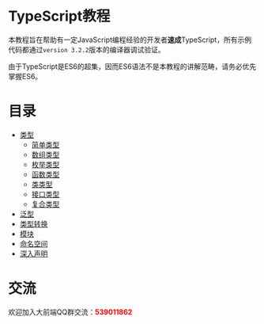 # TypeScript教程

本教程旨在帮助有一定JavaScript编程经验的开发者**速成**TypeScript，所有示例代码都通过`version 3.2.2`版本的编译器调试验证。

由于TypeScript是ES6的超集，因而ES6语法不是本教程的讲解范畴，请务必优先掌握ES6。

# 目录

- [类型](类型.md)
  - [简单类型](类型/简单类型.md)
  - [数组类型](类型/数组类型.md)
  - [枚举类型](类型/枚举类型.md)
  - [函数类型](类型/函数类型.md)
  - [类类型](类型/类类型.md)
  - [接口类型](类型/接口类型.md)
  - [复合类型](类型/复合类型.md)
- [泛型](泛型.md)
- [类型转换](类型转换.md)
- [模块](模块.md)
- [命名空间](命名空间.md)
- [深入声明](深入声明.md)


# 交流

欢迎加入大前端QQ群交流：<strong style="color:red">539011862</strong> 